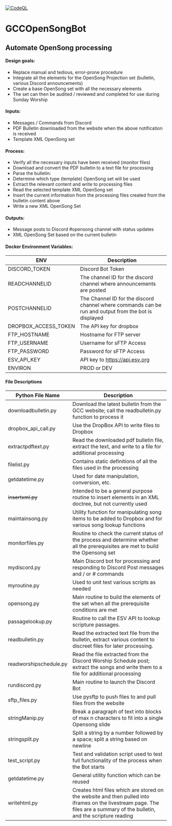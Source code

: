[![CodeQL](https://github.com/GCCempt/GCC_OpenSong_bot/actions/workflows/codeql-analysis.yml/badge.svg?branch=main)](https://github.com/GCCempt/GCC_OpenSong_bot/actions/workflows/codeql-analysis.yml)
# GCCOpenSongBot
## Automate OpenSong processing

#### Design goals:
* Replace manual and tedious, error-prone procedure
*	Integrate all the elements for the OpenSong Projection set (bulletin, various Discord announcements)
*	Create a base OpenSong set with all the necessary elements
*	The set can then be audited / reviewed and completed for use during Sunday Worship

#### Inputs:
*	Messages / Commands from Discord
*	PDF Bulletin downloaded from the website when the above notification is received
*	Template XML OpenSong set

#### Process:
*	Verify all the necessary inputs have been received (monitor files)
*	Download and convert the PDF bulletin to a text file for processing
*	Parse the bulletin:
*	Determine which type (template) OpenSong set will be used
*	Extract the relevant content and write to processing files
*	Read the selected template XML OpenSong set
*	Insert the current information from the processing files created from the bulletin content above
*	Write a new XML OpenSong Set

#### Outputs:
*	Message posts to Discord #opensong channel with status updates
*	XML OpenSong Set based on the current bulletin

#### Docker Environment Variables:
| ENV                  | Description                                                                                           |
|----------------------|-------------------------------------------------------------------------------------------------------|
| DISCORD_TOKEN        | Discord Bot Token                                                                                     |
| READCHANNELID        | The channel ID for the discord channel where announcements are posted                                 |
| POSTCHANNELID        | The Channel ID for the discord channel where commands can be run and output from the bot is displayed |
| DROPBOX_ACCESS_TOKEN | The API key for dropbox                                                                               |
| FTP_HOSTNAME         | Hostname for FTP server                                                                               |
| FTP_USERNAME         | Username for sFTP Access                                                                              |
| FTP_PASSWORD         | Password for sFTP Access                                                                              |
| ESV_API_KEY          | API key to https://api.esv.org                                                                        |
| ENVIRON              | PROD or DEV                                                                                           |

#### File Descriptions
| Python   File Name     | Description                                                                                                                                                                |
|------------------------|----------------------------------------------------------------------------------------------------------------------------------------------------------------------------|
| downloadbulletin.py    | Download the latest bulletin from the GCC website; call the readbulletin.py function to process it                                                                         |
| dropbox_api_call.py    | Use the DropBox API to write files to Dropbox                                                                                                                              |
| extractpdftext.py      | Read the downloaded pdf bulletin file, extract the text, and write to a file for additional processing                                                                     |
| filelist.py            | Contains static definitions of all the files used in the processing                                                                                                        |
| getdatetime.py         | Used for date manipulation, conversion, etc.                                                                                                                               |
| ~~insertxml.py~~           | Intended to be a general purpose routine to insert elements in an XML doctree, but not currently used                                                                      |
| maintainsong.py        | Utility function for manipulating  song items to be added to Dropbox and for various song lookup functions                                                                 |
| monitorfiles.py        | Routine to check the current status of the process and determine whether all the prerequisites are met to build the Opensong set                                           |
| mydiscord.py           | Main Discord bot for processing and responding to Discord Post messages and / or # commands                                                                                |
| myroutine.py           | Used to unit test various scripts as needed                                                                                                                                |
| opensong.py            | Main routine to build the elements of the set when all the prerequisite conditions are met                                                                                 |
| passagelookup.py       | Routine to call the ESV API to lookup scripture passages.                                                                                                                  |
| readbulletin.py        | Read the extracted text file from the bulletin, extract various content to discreet files for later processing.                                                            |
| readworshipschedule.py | Read the file extracted from the Discord Worship Schedule post; extract the songs and write them to a file for additional processing                                       |
| rundiscord.py          | Main routine to launch the Discord Bot                                                                                                                                     |
| sftp_files.py          | Use pysftp to push files to and pull files from the website                                                                                                                |
| stringManip.py         | Break a paragraph of text into blocks of max n characters to fit into a single Opensong slide                                                                              |
| stringsplit.py         | Split a string by a number followed by a space; split a string based on newline                                                                                            |
| test_script.py         | Test and validation script used to test full functionality of the process when the Bot starts                                                                              |
| getdatetime.py         | General utility function which can be reused                                                                                                                               |
| writehtml.py           | Creates html files which are stored on the website and then pulled into iframes on the livestream page. The files are a summary of the bulletin, and the scripture reading |
